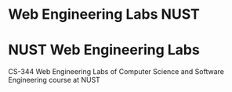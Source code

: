 # Web Engineering Labs NUST
# NUST Web Engineering Labs
CS-344 Web Engineering Labs of Computer Science and Software Engineering course at NUST
